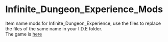 # Infinite_Dungeon_Experience_Mods
Item name mods for Infinite_Dungeon_Experience, use the files to replace the files of the same name in your I.D.E folder.<br>
The game is [here](https://github.com/AlAtEX/Infinite_Dungeon_Experience)
